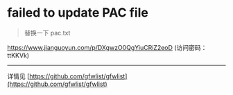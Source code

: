 # failed to update PAC file


> 替换一下 pac.txt

https://www.jianguoyun.com/p/DXgwzO0QgYiuCRiZ2eoD (访问密码：ttKKVk)


---
详情见
[https://github.com/gfwlist/gfwlist](https://github.com/gfwlist/gfwlist)
